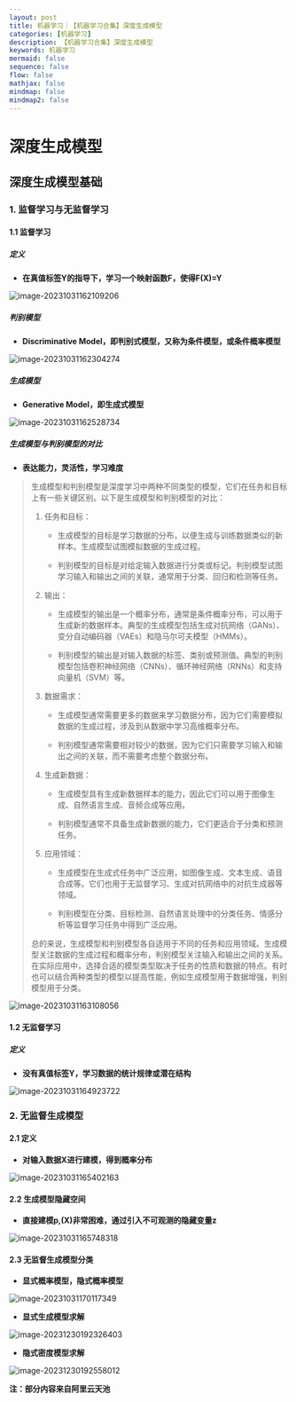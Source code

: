 ```yaml
---
layout: post
title: 机器学习｜【机器学习合集】深度生成模型
categories: [机器学习]
description: 【机器学习合集】深度生成模型
keywords: 机器学习
mermaid: false
sequence: false
flow: false
mathjax: false
mindmap: false
mindmap2: false
---
```


# 深度生成模型

## 深度生成模型基础

### 1. 监督学习与无监督学习

#### 1.1 监督学习

##### 定义

- **在真值标签Y的指导下，学习一个映射函数F，使得F(X)=Y**

![image-20231031162109206](/images/posts/image-20231031162109206.png)

##### 判别模型

- **Discriminative Model，即判别式模型，又称为条件模型，或条件概率模型**

![image-20231031162304274](/images/posts/image-20231031162304274.png)

##### 生成模型

- **Generative Model，即生成式模型**

![image-20231031162528734](/images/posts/image-20231031162528734.png)

##### 生成模型与判别模型的对比

- **表达能力，灵活性，学习难度**

> 生成模型和判别模型是深度学习中两种不同类型的模型，它们在任务和目标上有一些关键区别。以下是生成模型和判别模型的对比：
>
> 1. 任务和目标：
>
>    - 生成模型的目标是学习数据的分布，以便生成与训练数据类似的新样本。生成模型试图模拟数据的生成过程。
>    
>    - 判别模型的目标是对给定输入数据进行分类或标记。判别模型试图学习输入和输出之间的关联，通常用于分类、回归和检测等任务。
>
> 2. 输出：
>
>    - 生成模型的输出是一个概率分布，通常是条件概率分布，可以用于生成新的数据样本。典型的生成模型包括生成对抗网络（GANs）、变分自动编码器（VAEs）和隐马尔可夫模型（HMMs）。
>
>    - 判别模型的输出是对输入数据的标签、类别或预测值。典型的判别模型包括卷积神经网络（CNNs）、循环神经网络（RNNs）和支持向量机（SVM）等。
>
> 3. 数据需求：
>
>    - 生成模型通常需要更多的数据来学习数据分布，因为它们需要模拟数据的生成过程，涉及到从数据中学习高维概率分布。
>
>    - 判别模型通常需要相对较少的数据，因为它们只需要学习输入和输出之间的关联，而不需要考虑整个数据分布。
>
> 4. 生成新数据：
>
>    - 生成模型具有生成新数据样本的能力，因此它们可以用于图像生成、自然语言生成、音频合成等应用。
>
>    - 判别模型通常不具备生成新数据的能力，它们更适合于分类和预测任务。
>
> 5. 应用领域：
>
>    - 生成模型在生成式任务中广泛应用，如图像生成、文本生成、语音合成等。它们也用于无监督学习、生成对抗网络中的对抗生成器等领域。
>
>    - 判别模型在分类、目标检测、自然语言处理中的分类任务、情感分析等监督学习任务中得到广泛应用。
>
> 总的来说，生成模型和判别模型各自适用于不同的任务和应用领域。生成模型关注数据的生成过程和概率分布，判别模型关注输入和输出之间的关系。在实际应用中，选择合适的模型类型取决于任务的性质和数据的特点。有时也可以结合两种类型的模型以提高性能，例如生成模型用于数据增强，判别模型用于分类。

![image-20231031163108056](/images/posts/image-20231031163108056.png)

#### 1.2 无监督学习

##### 定义

- **没有真值标签Y，学习数据的统计规律或潜在结构**

![image-20231031164923722](/images/posts/image-20231031164923722.png)

### 2. 无监督生成模型

#### 2.1 定义

- **对输入数据X进行建模，得到概率分布**

![image-20231031165402163](/images/posts/image-20231031165402163.png)

#### 2.2 生成模型隐藏空间

- **直接建模p,(X)非常困难，通过引入不可观测的隐藏变量z**

![image-20231031165748318](/images/posts/image-20231031165748318.png)

#### 2.3 无监督生成模型分类

- **显式概率模型，隐式概率模型**

![image-20231031170117349](/images/posts/image-20231031170117349.png)

- **显式生成模型求解**

![image-20231230192326403](/images/posts/image-20231230192326403.png)

- **隐式密度模型求解**

![image-20231230192558012](/images/posts/image-20231230192558012.png)

**注：部分内容来自阿里云天池**
